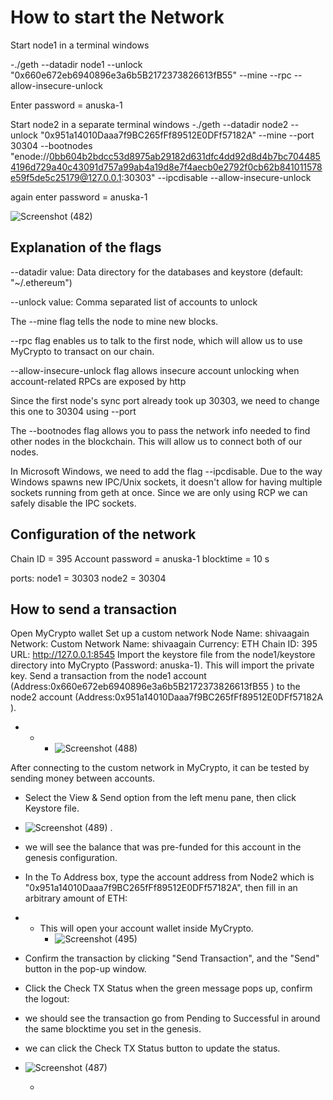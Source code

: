 # How to start the Network

Start node1 in a terminal windows


-./geth --datadir node1 --unlock "0x660e672eb6940896e3a6b5B2172373826613fB55" --mine --rpc --allow-insecure-unlock 

Enter password = anuska-1

Start node2 in a separate terminal windows
    -./geth --datadir node2 --unlock "0x951a14010Daaa7f9BC265fFf89512E0DFf57182A" --mine --port 30304 --bootnodes "enode://0bb604b2bdcc53d8975ab29182d631dfc4dd92d8d4b7bc7044854196d729a40c43091d757a99ab4a19d8e7f4aecb0e2792f0cb62b841011578e59f5de5c25179@127.0.0.1:30303" --ipcdisable --allow-insecure-unlock 

 again enter password = anuska-1

 ![Screenshot (482)](https://user-images.githubusercontent.com/73386878/112415905-c96eb600-8d78-11eb-94cd-2cbbfb054cb5.png)

## Explanation of the flags

--datadir value: Data directory for the databases and keystore (default: "~/.ethereum")

--unlock value: Comma separated list of accounts to unlock

The --mine flag tells the node to mine new blocks.

--rpc flag enables us to talk to the first node, which will allow us to use MyCrypto to transact on our chain.

--allow-insecure-unlock flag allows insecure account unlocking when account-related RPCs are exposed by http

Since the first node's sync port already took up 30303, we need to change this one to 30304 using --port

The --bootnodes flag allows you to pass the network info needed to find other nodes in the blockchain. This will allow us to connect both of our nodes.

In Microsoft Windows, we need to add the flag --ipcdisable. Due to the way Windows spawns new IPC/Unix sockets, it doesn't allow for having multiple sockets running from geth at once. Since we are only using RCP we can safely disable the IPC sockets.

## Configuration of the network

Chain ID = 395
Account password = anuska-1
blocktime = 10 s

ports:
node1 = 30303
node2 = 30304


## How to send a transaction 

Open MyCrypto wallet
Set up a custom network
Node Name: shivaagain
Network: Custom
Network Name: shivaagain
Currency: ETH
Chain ID: 395
URL: http://127.0.0.1:8545
Import the keystore file from the node1/keystore directory into MyCrypto (Password: anuska-1). This will import the private key.
Send a transaction from the node1 account (Address:0x660e672eb6940896e3a6b5B2172373826613fB55 ) to the node2 account (Address:0x951a14010Daaa7f9BC265fFf89512E0DFf57182A ).


 -  -  - ![Screenshot (488)](https://user-images.githubusercontent.com/73386878/111897714-a0e37500-8a75-11eb-9cdf-6d511338be4a.png)

       
 After connecting to the custom network in MyCrypto, it can be tested by sending money between accounts.
- Select the View & Send option from the left menu pane, then click Keystore file.

- ![Screenshot (489)](https://user-images.githubusercontent.com/73386878/111898098-0e90a080-8a78-11eb-810e-dad8180e376b.png)
.
    
- we will see the balance that was pre-funded for this account in the genesis configuration.

- In the To Address box, type the account address from Node2 which is "0x951a14010Daaa7f9BC265fFf89512E0DFf57182A", then fill in an arbitrary amount of ETH:
 - - This will open your account wallet inside MyCrypto.
        - ![Screenshot (495)](https://user-images.githubusercontent.com/73386878/111897758-d38d6d80-8a75-11eb-8cee-dd17e0a4a43e.png)
- Confirm the transaction by clicking "Send Transaction", and the "Send" button in the pop-up window.

- Click the Check TX Status when the green message pops up, confirm the logout:


- we should see the transaction go from Pending to Successful in around the same blocktime you set in the genesis.


- we can click the Check TX Status button to update the status.

- ![Screenshot (487)](https://user-images.githubusercontent.com/73386878/111897680-83aea680-8a75-11eb-8ae0-d9a3e1e17455.png)


   


    -

